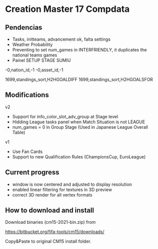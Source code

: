 # Creation Master 17 Compdata #

## Pendencias

- Tasks, initteams, advancement ok, falta settings
- Weather Probability
- Preventing to set num_games in INTERFRIENDLY, it duplicates the national teams games
- Painel SETUP STAGE SUMIU

-0,nation_id,-1
-0,asset_id,-1

 1699,standings_sort,H2HGOALDIFF
 1699,standings_sort,H2HGOALSFOR

## Modifications

v2
- Support for info_color_slot_adv_group at Stage level
- Hidding League tasks panel when Match Situation is not LEAGUE
- num_games = 0 in Group Stage (Used in Japanese League Overall Table)

v1
- Use Fan Cards
- Support to new Qualification Rules (ChampionsCup, EuroLeague)

## Current progress ##

* window is now centered and adjusted to display resolution
* enabled linear filtering for textures in 3D preview
* correct 3D render for all vertex formats

## How to download and install ##

Download binaries (cm15-2021-bin.zip) from

https://bitbucket.org/fifa-tools/cm15/downloads/

Copy&Paste to original CM15 install folder.